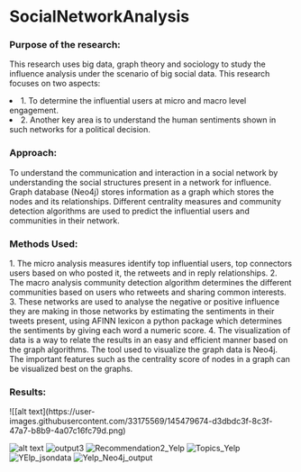 # SocialNetworkAnalysis


<h3>Purpose of the research:</h3> 
<p>This research uses big data, graph theory and sociology to study the influence analysis under the scenario of big social data. This research focuses on two aspects: 
<li>1. To determine the influential users at micro and macro level engagement. 
<li>2. Another key area is to understand the human sentiments shown in such networks for a political decision. 
  
<h3>Approach: </h3>
<p>To understand the communication and interaction in a social network by understanding the social structures present in a network for influence. Graph database (Neo4j) stores information as a graph which stores the nodes and its relationships. Different centrality measures and community detection algorithms are used to predict the influential users and communities in their network. </p>

<h3> Methods Used: </h3>
1. The micro analysis measures identify top influential users, top connectors users based on who posted it, the retweets and in reply relationships. 
2. The macro analysis community detection algorithm determines the different communities based on users who retweets and sharing common interests.
3. These networks are used to analyse the negative or positive influence they are making in those networks by estimating the sentiments in their tweets present, using AFINN lexicon a python package which determines the sentiments by giving each word a numeric score.
4. The visualization of data is a way to relate the results in an easy and efficient manner based on the graph algorithms. The tool used to visualize the graph data is Neo4j. The important features such as the centrality score of nodes in a graph can be visualized best on the graphs.
  
  
<h3> Results: </h3>
![[alt text](https://user-images.githubusercontent.com/33175569/145479674-d3dbdc3f-8c3f-47a7-b8b9-4a07c16fc79d.png)

  
![alt text](https://user-images.githubusercontent.com/33175569/145479713-bccf725f-918c-476a-b501-0627fd8daba7.png)
![output3](https://user-images.githubusercontent.com/33175569/145479720-78fb56ef-1e77-4b60-abe3-79c46906973b.png)
![Recommendation2_Yelp](https://user-images.githubusercontent.com/33175569/145479732-55337ef8-aa80-4c3a-9372-7a70383fbde3.PNG)
![Topics_Yelp](https://user-images.githubusercontent.com/33175569/145479744-a1ddf91c-f55b-41a5-af5c-6f92064c1d34.PNG)
![YElp_jsondata](https://user-images.githubusercontent.com/33175569/145479756-c1fb1751-b44e-4414-9996-36c697c12e58.PNG)
![Yelp_Neo4j_output](https://user-images.githubusercontent.com/33175569/145479637-7a78a593-d0f4-4ad8-8021-eb515e031280.PNG)
  

